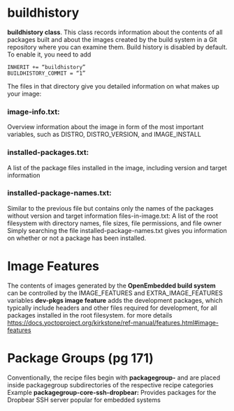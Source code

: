 # buildhistory 
**buildhistory class**. 
This class records information about the contents of all packages built and about the images created by the build system in a Git repository where you can examine them. Build history
is disabled by default. To enable it, you need to add
```
INHERIT += “buildhistory”
BUILDHISTORY_COMMIT = “1”
```
The files in that directory give you detailed information on what makes up your image:
### image-info.txt: 
Overview information about the image in form of the most important variables, such as DISTRO, DISTRO_VERSION, and IMAGE_INSTALL
### installed-packages.txt:
A list of the package files installed in the image, including version and target information 
### installed-package-names.txt: 
Similar to the previous file but contains only the names of the packages without version and target information files-in-image.txt: A list of the root filesystem with directory names, file
sizes, file permissions, and file owner Simply searching the file installed-package-names.txt gives you information on whether or not a package has been installed.


# Image Features
The contents of images generated by the **OpenEmbedded build system** can be controlled by the IMAGE_FEATURES and EXTRA_IMAGE_FEATURES variables
**dev-pkgs image feature** adds the development packages, which typically include headers and other files required for development, for all packages installed in the root filesystem.
for more details https://docs.yoctoproject.org/kirkstone/ref-manual/features.html#image-features

# Package Groups (pg 171)
Conventionally, the recipe files begin with **packagegroup-** and are placed inside packagegroup subdirectories of the respective recipe categories
Example **packagegroup-core-ssh-dropbear:** Provides packages for the Dropbear SSH server popular for embedded systems
